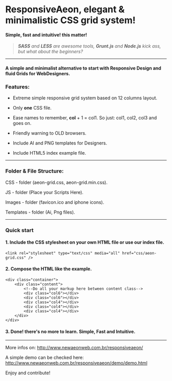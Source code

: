 # ResponsiveAeon, elegant & minimalistic CSS grid system!

#### Simple, fast and intuitive! this matter!

> _**SASS** and **LESS** are awesome tools, **Grunt.js** and **Node.js** kick ass, but what about the beginners?_

---

#### A simple and minimalist alternative to start with Responsive Design and fluid Grids for WebDesigners.


### Features: 

* Extreme simple responsive grid system based on 12 columns layout.

* Only **one** CSS file.

* Ease names to remember, **col** + 1 = col1. So just: col1, col2, col3 and goes on.

* Friendly warning to OLD browsers.

* Include AI and PNG templates for Designers.

* Include HTML5 index example file.

---

### Folder & File Structure:

CSS - folder (aeon-grid.css, aeon-grid.min.css).

JS - folder (Place your Scripts Here).

Images - folder (favicon.ico and iphone icons).

Templates - folder (Ai, Png files).

---

### Quick start

#### 1. Include the **CSS** stylesheet on your own **HTML** file or use **our** index file.

	<link rel="stylesheet" type="text/css" media="all" href="css/aeon-grid.css" />

#### 2. Compose the HTML like the example.

	<div class="container">
	    <div class="content">
	    	<!--Do all your markup here between content class-->
	        <div class="col6"></div>
	        <div class="col6"></div>
	        <div class="col4"></div>
	        <div class="col4"></div>
	        <div class="col4"></div>
	    </div>
	</div>

#### 3. Done! there's no more to learn. Simple, Fast and Intuitive.

---

More infos on: http://www.newaeonweb.com.br/responsiveaeon/

A simple demo can be checked here: http://www.newaeonweb.com.br/responsiveaeon/demo/demo.html

Enjoy and contribute!



